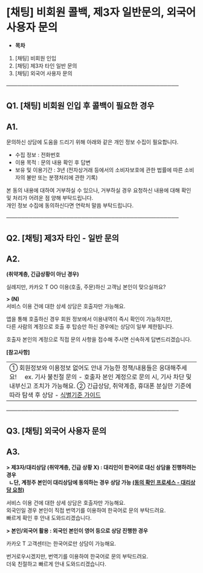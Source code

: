 # [채팅] 비회원 콜백, 제3자 일반문의, 외국어 사용자 문의

* **목차**

1. [채팅] 비회원 인입
2. [채팅] 제3자 타인 일반 문의
3. [채팅] 외국어 사용자 문의

──────────────────────────────────────────────

**Q1. [채팅]** **비회원 인입 후 콜백이 필요한 경우**
------------------------------------

**A1.**
-------

문의하신 상담에 도움을 드리기 위해 아래와 같은 개인 정보 수집이 필요합니다.

- 수집 정보 : 전화번호  
- 이용 목적 : 문의 내용 확인 후 답변  
- 보유 및 이용기간 : 3년 (전자상거래 등에서의 소비자보호에 관한 법률에 따른 소비자의 불만 또는 분쟁처리에 관한 기록)

본 동의 내용에 대하여 거부하실 수 있으나, 거부하실 경우 요청하신 내용에 대해 확인 및 처리가 어려운 점 양해 부탁드립니다.   
개인 정보 수집에 동의하신다면 연락처 말씀 부탁드립니다.

──────────────────────────────────────────────

**Q2. [채팅] 제3자 타인 - 일반 문의**
---------------------------

**A2.**
-------

**(취약계층, 긴급상황이 아닌 경우)**

실례지만, 카카오 T OO 이용(호출, 주문)하신 고객님 본인이 맞으실까요?

**> (N)**   
서비스 이용 건에 대한 상세 상담은 호출자만 가능해요.

앱을 통해 호출하신 경우 회원 정보에서 이용내역이 즉시 확인이 가능하지만,   
다른 사람의 계정으로 호출 후 탑승만 하신 경우에는 상담이 일부 제한됩니다.

호출자 본인의 계정으로 직접 문의 사항을 접수해 주시면 신속하게 답변드리겠습니다.

**[참고사항]**

|  |
| --- |
| ① 회원정보와 이용정보 없어도 안내 가능한 정책/내용들은 응대해주세요!     ex. 기사 불친절 문의 - 호출자 본인 계정으로 문의 시, 기사 차단 및 내부신고 조치가 가능해요.  ② 긴급상담, 취약계층, 휴대폰 분실만 기준에 따라 탐색 후 상담 - [식별기준 가이드](https://kakaomobilitysupport.zendesk.com/hc/ko/articles/42054092774553--%EC%B1%84%ED%8C%85-%EC%A0%84%ED%99%94-%EB%B3%B8%EC%9D%B8%ED%99%95%EC%9D%B8-%EC%A0%95%EB%B3%B4%ED%99%95%EC%9D%B8-%EA%B8%B0%EC%A4%80) |

──────────────────────────────────────────────

**Q3. [채팅] 외국어 사용자 문의**
-----------------------

**A3.**
-------

**> 제3자/대리상담 (취약계층, 긴급 상황 X) : 대리인이 한국어로 대신 상담을 진행하려는 경우   
  ㄴ단, 계정주 본인이 대리상담에 동의하는 경우 상담 가능 [(동의 확인 프로세스 - 대리상담 요청)](https://kakaomobilitysupport.zendesk.com/hc/ko/articles/42054092774553--%EC%B1%84%ED%8C%85-%EC%A0%84%ED%99%94-%EB%B3%B8%EC%9D%B8%ED%99%95%EC%9D%B8-%EC%A0%95%EB%B3%B4%ED%99%95%EC%9D%B8-%EA%B8%B0%EC%A4%80)**

서비스 이용 건에 대한 상세 상담은 호출자만 가능해요.   
외국인일 경우 본인이 직접 번역기를 이용하여 한국어로 문의 부탁드려요.  
빠르게 확인 후 안내 도와드리겠습니다.

**> 본인/외국어 활용 : 외국인 본인이 영어 등으로 상담 진행한 경우**

카카오 T 고객센터는 한국어로만 상담이 가능해요.

번거로우시겠지만, 번역기를 이용하여 한국어로 문의 부탁드려요.  
더욱 친절하고 빠르게 안내 도와드리겠습니다.